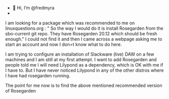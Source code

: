 - 👋 Hi, I’m @fredmyra
-
I am looking for a package  which was recommended to me on linuxquestions.org : " So the way I would do it is install Rosegarden from the sbo-current git repo. They have Rosegarden 20.12 which should be fresh enough."
I could not find it and then I came across a webpage asking me to start an account and now I don=t know what to do here.

I am trying to configure an installation of Slackware (live) DAW  on a few machines and I am still at my first attempt.
I want to add Rosegarden and people told me I will need Lilypond as a dependency, which is OK with me if I have to. But I have never noticed Lilypond in any of the other distros where I have had rosegarden running. 


The point for me now is to find the above mentioned recommended version of Rosegarden 
 




<!---
fredmyra/fredmyra is a ✨ special ✨ repository because its `README.md` (this file) appears on your GitHub profile.
You can click the Preview link to take a look at your changes.
--->
